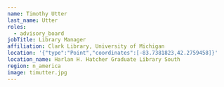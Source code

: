 ```yaml
---
name: Timothy Utter
last_name: Utter
roles:
  - advisory_board
jobTitle: Library Manager
affiliation: Clark Library, University of Michigan
location: '{"type":"Point","coordinates":[-83.7381823,42.2759458]}'
location_name: Harlan H. Hatcher Graduate Library South
region: n_america
image: timutter.jpg
---
```

